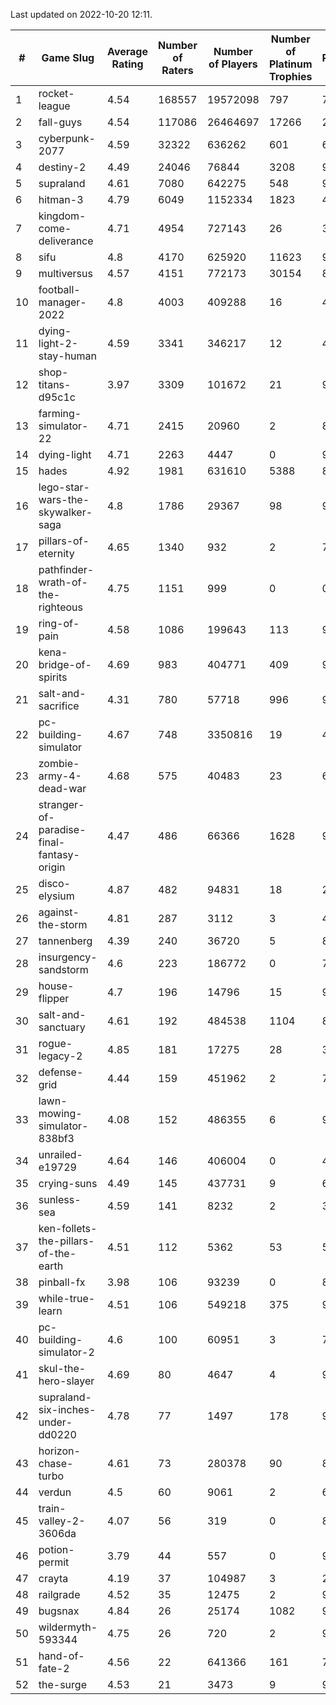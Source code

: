 Last updated on 2022-10-20 12:11.


|#|Game Slug|Average Rating|Number of Raters|Number of Players|Number of Platinum Trophies|Max Rarity (%)|
|---|---|---|---|---|---|---|
|1|rocket-league|4.54|168557|19572098|797|74|
|2|fall-guys|4.54|117086|26464697|17266|2|
|3|cyberpunk-2077|4.59|32322|636262|601|61|
|4|destiny-2|4.49|24046|76844|3208|97|
|5|supraland|4.61|7080|642275|548|99|
|6|hitman-3|4.79|6049|1152334|1823|48|
|7|kingdom-come-deliverance|4.71|4954|727143|26|30|
|8|sifu|4.8|4170|625920|11623|96|
|9|multiversus|4.57|4151|772173|30154|80|
|10|football-manager-2022|4.8|4003|409288|16|48|
|11|dying-light-2-stay-human|4.59|3341|346217|12|47|
|12|shop-titans-d95c1c|3.97|3309|101672|21|98|
|13|farming-simulator-22|4.71|2415|20960|2|83|
|14|dying-light|4.71|2263|4447|0|96|
|15|hades|4.92|1981|631610|5388|89|
|16|lego-star-wars-the-skywalker-saga|4.8|1786|29367|98|98|
|17|pillars-of-eternity|4.65|1340|932|2|79|
|18|pathfinder-wrath-of-the-righteous|4.75|1151|999|0|0.1|
|19|ring-of-pain|4.58|1086|199643|113|97|
|20|kena-bridge-of-spirits|4.69|983|404771|409|94|
|21|salt-and-sacrifice|4.31|780|57718|996|91|
|22|pc-building-simulator|4.67|748|3350816|19|47|
|23|zombie-army-4-dead-war|4.68|575|40483|23|66|
|24|stranger-of-paradise-final-fantasy-origin|4.47|486|66366|1628|98|
|25|disco-elysium|4.87|482|94831|18|28|
|26|against-the-storm|4.81|287|3112|3|42|
|27|tannenberg|4.39|240|36720|5|81|
|28|insurgency-sandstorm|4.6|223|186772|0|7|
|29|house-flipper|4.7|196|14796|15|93|
|30|salt-and-sanctuary|4.61|192|484538|1104|83|
|31|rogue-legacy-2|4.85|181|17275|28|36|
|32|defense-grid|4.44|159|451962|2|79|
|33|lawn-mowing-simulator-838bf3|4.08|152|486355|6|90|
|34|unrailed-e19729|4.64|146|406004|0|40|
|35|crying-suns|4.49|145|437731|9|65|
|36|sunless-sea|4.59|141|8232|2|37|
|37|ken-follets-the-pillars-of-the-earth|4.51|112|5362|53|54|
|38|pinball-fx|3.98|106|93239|0|85|
|39|while-true-learn|4.51|106|549218|375|93|
|40|pc-building-simulator-2|4.6|100|60951|3|72|
|41|skul-the-hero-slayer|4.69|80|4647|4|96|
|42|supraland-six-inches-under-dd0220|4.78|77|1497|178|99|
|43|horizon-chase-turbo|4.61|73|280378|90|83|
|44|verdun|4.5|60|9061|2|69|
|45|train-valley-2-3606da|4.07|56|319|0|88|
|46|potion-permit|3.79|44|557|0|97|
|47|crayta|4.19|37|104987|3|23|
|48|railgrade|4.52|35|12475|2|98|
|49|bugsnax|4.84|26|25174|1082|97|
|50|wildermyth-593344|4.75|26|720|2|90|
|51|hand-of-fate-2|4.56|22|641366|161|72|
|52|the-surge|4.53|21|3473|9|94|
